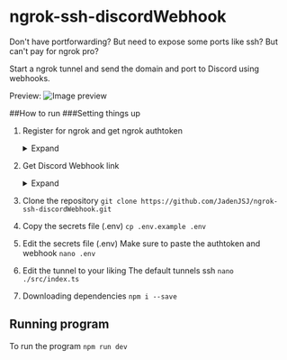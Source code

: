 # ngrok-ssh-discordWebhook
Don't have portforwarding? But need to expose some ports like ssh?
But can't pay for ngrok pro?

Start a ngrok tunnel and send the domain and port to Discord using webhooks.

Preview:
![Image preview](https://cdn.discordapp.com/attachments/1052466594133069836/1052861495664443393/image.png)


##How to run
###Setting things up
1. Register for ngrok and get ngrok authtoken
   <details closed>
    <summary>Expand</summary>
    Go to [https://dashboard.ngrok.com/signup](https://dashboard.ngrok.com/signup)
    After signing up copy the authtoken as shown highlighted
    ![Finding authtoken](https://cdn.discordapp.com/attachments/660770162072485890/1052868815110811719/2022-12-15_15-43.png)

    </details>
2. Get Discord Webhook link
   <details closed>
    <summary>Expand</summary>
    Go to a discord server you own or create one.
    On the server channel you want notifications to be sent, edit the channel, then creat a new webhook and copy the webhook url
    ![Image step-by-step guide](https://cdn.discordapp.com/attachments/660770162072485890/1052871385900384326/image.png)

    </details>
3. Clone the repository
`
git clone https://github.com/JadenJSJ/ngrok-ssh-discordWebhook.git
`

4. Copy the secrets file (.env)
`
cp .env.example .env
`

5. Edit the secrets file (.env)
Make sure to paste the authtoken and webhook
`
nano .env
`

6. Edit the tunnel to your liking
   The default tunnels ssh
   `
   nano ./src/index.ts
   `

7. Downloading dependencies
   `
   npm i --save
   `
## Running program
To run the program
`
npm run dev
`
